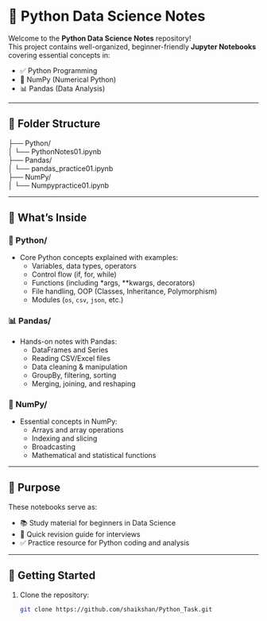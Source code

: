 # 📘 Python Data Science Notes

Welcome to the **Python Data Science Notes** repository!  
This project contains well-organized, beginner-friendly **Jupyter Notebooks** covering essential concepts in:

- ✅ Python Programming
- 🧮 NumPy (Numerical Python)
- 📊 Pandas (Data Analysis)

---

## 📁 Folder Structure

├── Python/ \
│ └── PythonNotes01.ipynb \
├── Pandas/ \
│ └── pandas_practice01.ipynb \
├── NumPy/ \
│ └── Numpypractice01.ipynb 



---

## 📌 What’s Inside

### 🐍 Python/
- Core Python concepts explained with examples:
  - Variables, data types, operators
  - Control flow (if, for, while)
  - Functions (including *args, **kwargs, decorators)
  - File handling, OOP (Classes, Inheritance, Polymorphism)
  - Modules (`os`, `csv`, `json`, etc.)

### 📊 Pandas/
- Hands-on notes with Pandas:
  - DataFrames and Series
  - Reading CSV/Excel files
  - Data cleaning & manipulation
  - GroupBy, filtering, sorting
  - Merging, joining, and reshaping

### 🧮 NumPy/
- Essential concepts in NumPy:
  - Arrays and array operations
  - Indexing and slicing
  - Broadcasting
  - Mathematical and statistical functions

---

## 🎯 Purpose

These notebooks serve as:
- 📚 Study material for beginners in Data Science
- 🔁 Quick revision guide for interviews
- ✅ Practice resource for Python coding and analysis

---

## 🚀 Getting Started

1. Clone the repository:
   ```bash
   git clone https://github.com/shaikshan/Python_Task.git

